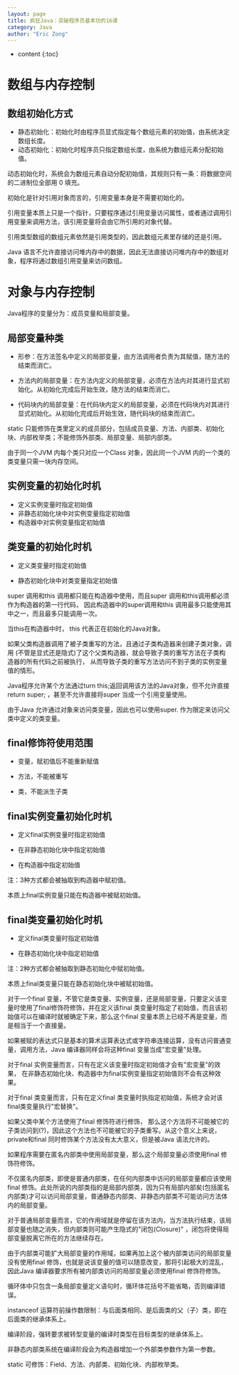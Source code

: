 ```yaml
---
layout: page
title: 疯狂Java：突破程序员基本功的16课
category: Java
author: "Eric Zong"
---
```


* content
{:toc}

# 数组与内存控制

## 数组初始化方式

* 静态初始化：初始化时由程序员显式指定每个数组元素的初始值，由系统决定数组长度。
* 动态初始化：初始化时程序员只指定数组长度，由系统为数组元素分配初始值。

动态初始化时，系统会为数组元素自动分配初始值，其规则只有一条：将数据空间的二进制位全部用 0 填充。

初始化是针对引用对象而言的，引用变量本身是不需要初始化的。

引用变量本质上只是一个指针，只要程序通过引用变量访问属性，或者通过调用引用变量来调用方法，该引用变量将会由它所引用的对象代替。

引用类型数组的数组元素依然是引用类型的，因此数组元素里存储的还是引用。

Java 语言不允许直接访问堆内存中的数据，因此无法直接访问堆内存中的数组对象，程序将通过数组引用变量来访问数组。

# 对象与内存控制

Java程序的变量分为：成员变量和局部变量。

## 局部变量种类

* 形参：在方法签名中定义的局部变量，由方法调用者负责为其赋值，随方法的结束而消亡。

* 方法内的局部变量：在方法内定义的局部变量，必须在方法内对其进行显式初始化。从初始化完成后开始生效，随方法的结束而消亡。

* 代码块内的局部变量：在代码块内定义的局部变量，必须在代码块内对其进行显式初始化。从初始化完成后开始生效，随代码块的结束而消亡。

static 只能修饰在类里定义的成员部分，包括成员变量、方法、内部类、初始化块、内部枚举类；不能修饰外部类、局部变量、局部内部类。

 由于同一个JVM 内每个类只对应一个Class 对象，因此同一个JVM 内的一个类的类变量只需一块内存空间。

## 实例变量的初始化时机

* 定义实例变量时指定初始值
* 非静态初始化块中对实例变量指定初始值
* 构造器中对实例变量指定初始值

## 类变量的初始化时机

* 定义类变量时指定初始值

* 静态初始化块中对类变量指定初始值


 super 调用和this 调用都只能在构造器中使用，而且super 调用和this调用都必须作为构造器的第一行代码， 因此构造器中的super调用和this 调用最多只能使用其中之一，而且最多只能调用一次。

 当this在构造器中时， this 代表正在初始化的Java对象。

 如果父类构造器调用了被子类重写的方法，且通过子类构造器来创建子类对象，调用 (不管是显式还是隐式)了这个父类构造器，就会导致子类的重写方法在子类构造器的所有代码之前被执行， 从而导致子类的重写方法访问不到子类的实例变量值的情形。

Java程序允许某个方法通过turn this;返回调用该方法的Java对象，但不允许直接return super; ，甚至不允许直接将super 当成一个引用变量使用。

 由于Java 允许通过对象来访问类变量，因此也可以使用super. 作为限定来访问父类中定义的类变量。

 

## final修饰符使用范围

* 变量，赋初值后不能重新赋值

* 方法，不能被重写

* 类，不能派生子类


## final实例变量初始化时机

* 定义final实例变量时指定初始值

* 在非静态初始化块中指定初始值

* 在构造器中指定初始值


注：3种方式都会被抽取到构造器中赋初值。

 本质上final实例变量只能在构造器中被赋初始值。

## final类变量初始化时机

* 定义final类变量时指定初始值

* 在静态初始化块中指定初始值


注：2种方式都会被抽取到静态初始化中赋初始值。

 本质上final类变量只能在静态初始化块中被赋初始值。

 对于一个final 变量，不管它是类变量、实例变量，还是局部变量，只要定义该变量时使用了final修饰符修饰，并在定义该final 类变量时指定了初始值，而且该初始值可以在编译时就被确定下来，那么这个final 变量本质上已经不再是变量，而是相当于一个直接量。

如果被赋的表达式只是基本的算术运算表达式或字符串连接运算，没有访问普通变量，调用方法，Java 编译器同样会将这种final 变量当成"宏变量"处理。

 对于final 实例变量而言，只有在定义该变量时指定初始值才会有"宏变量"的效果， 在非静态初始化块、构造器中为final实例变量指定初始值则不会有这种效果。

 对于final 类变量而言，只有在定义final 类变量时执指定初始值，系统才会对该final类变量执行"宏替换"。

 如果父类中某个方法使用了final 修饰符进行修饰， 那么这个方法将不可能被它的子类访问到(?)，因此这个方法也不可能被它的子类重写。从这个意义上来说， private和final 同时修饰某个方法没有太大意义，但是被Java 语法允许的。

 如果程序需要在匿名内部类中使用局部变量，那么这个局部变量必须使用final 修饰符修饰。

 不仅匿名内部类，即使是普通内部类，在任何内部类中访问的局部变量都应该使用final 修饰。此处所说的内部类指的是局部内部类，因为只有局部内部矣(包括匿名内部类)才可以访问局部变量，普通静态内部类、非静态内部类不可能访问方法体内的局部变量。

 对于普通局部变量而言，它的作用域就是停留在该方法内，当方法执行结束，该局部变量也随之消失，但内部类则可能产生隐式的"闭包(Closure)" ，闭包将使得局部变量脱离它所在的方法继续存在。

由于内部类可能扩大局部变量的作用域，如果再加上这个被内部类访问的局部变量没有使用final 修饰，也就是说该变量的值可以随意改变，那将引起极大的混乱，因此Java 编译器要求所有被内部类访问的局部变量必须使用final 修饰符修饰。

 循环体中只包含一条局部变量定义语句时，循环体花括号不能省略，否则编译错误。

 instanceof 运算符前操作数限制：与后面类相同、是后面类的父（子）类，即在后面类的继承体系上。

 编译阶段，强转要求被转型变量的编译时类型在目标类型的继承体系上。

 非静态内部类系统在编译阶段会为构造器增加一个外部类参数作为第一参数。

 static 可修饰：Field、方法、内部类、初始化块、内部枚举类。

 